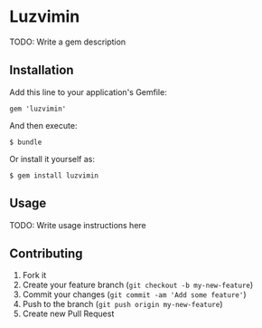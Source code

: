 # Luzvimin

TODO: Write a gem description

## Installation

Add this line to your application's Gemfile:

    gem 'luzvimin'

And then execute:

    $ bundle

Or install it yourself as:

    $ gem install luzvimin

## Usage

TODO: Write usage instructions here

## Contributing

1. Fork it
2. Create your feature branch (`git checkout -b my-new-feature`)
3. Commit your changes (`git commit -am 'Add some feature'`)
4. Push to the branch (`git push origin my-new-feature`)
5. Create new Pull Request
